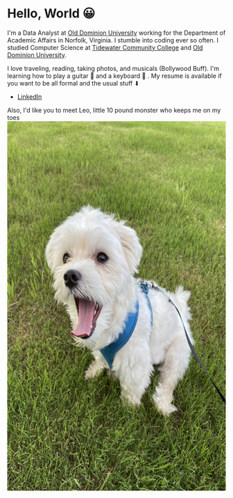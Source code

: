 # Hello, World 😀

I'm a Data Analyst at [Old Dominion University](https://www.odu.edu/directory/people/n/nniph001) working for the Department of Academic Affairs in Norfolk, Virginia. I stumble into coding ever so often. I studied Computer Science at [Tidewater Community College](https://www.tcc.edu) and [Old Dominion University](https://www.odu.edu/compsci).

I love traveling, reading, taking photos, and musicals (Bollywood Buff). I'm learning how to play a guitar 🎸 and a keyboard 🎹 . My resume is available if you want to be all formal and the usual stuff ⬇

- [LinkedIn](https://www.linkedin.com/in/niphad/)

Also, I'd like you to meet Leo, little 10 pound monster who keeps me on my toes <img src="./leo.jpg" width="700" height="850">


